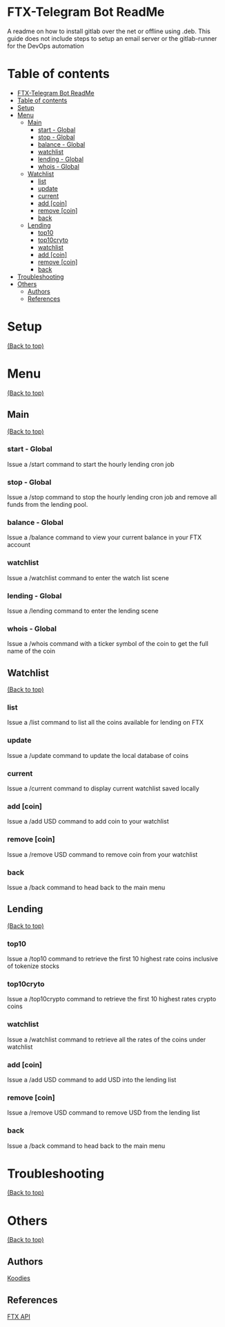 # FTX-Telegram Bot ReadMe
A readme on how to install gitlab over the net or offline using .deb. 
This guide does not include steps to setup an email server or the gitlab-runner for the DevOps automation

# Table of contents
- [FTX-Telegram Bot ReadMe](#ftx-telegram-bot-readme)
- [Table of contents](#table-of-contents)
- [Setup](#setup)
- [Menu](#menu)
  - [Main](#main)
    - [start - Global](#start---global)
    - [stop - Global](#stop---global)
    - [balance - Global](#balance---global)
    - [watchlist](#watchlist)
    - [lending - Global](#lending---global)
    - [whois - Global](#whois---global)
  - [Watchlist](#watchlist-1)
    - [list](#list)
    - [update](#update)
    - [current](#current)
    - [add [coin]](#add-coin)
    - [remove [coin]](#remove-coin)
    - [back](#back)
  - [Lending](#lending)
    - [top10](#top10)
    - [top10cryto](#top10cryto)
    - [watchlist](#watchlist-2)
    - [add [coin]](#add-coin-1)
    - [remove [coin]](#remove-coin-1)
    - [back](#back-1)
- [Troubleshooting](#troubleshooting)
- [Others](#others)
  - [Authors](#authors)
  - [References](#references)

# Setup
[(Back to top)](#table-of-contents)

# Menu
[(Back to top)](#table-of-contents)

## Main
[(Back to top)](#table-of-contents)
### start - Global
Issue a /start command to start the hourly lending cron job

### stop - Global
Issue a /stop command to stop the hourly lending cron job and remove all funds from the lending pool.

### balance - Global
Issue a /balance command to view your current balance in your FTX account

### watchlist
Issue a /watchlist command to enter the watch list scene

### lending - Global
Issue a /lending command to enter the lending scene

### whois - Global
Issue a /whois command with a ticker symbol of the coin to get the full name of the coin

## Watchlist
[(Back to top)](#table-of-contents)
### list
Issue a /list command to list all the coins available for lending on FTX

### update
Issue a /update command to update the local database of coins

### current
Issue a /current command to display current watchlist saved locally

### add [coin]
Issue a /add USD command to add coin to your watchlist

### remove [coin]
Issue a /remove USD command to remove coin from your watchlist

### back
Issue a /back command to head back to the main menu

## Lending
[(Back to top)](#table-of-contents)
### top10
Issue a /top10 command to retrieve the first 10 highest rate coins inclusive of tokenize stocks

### top10cryto
Issue a /top10crypto command to retrieve the first 10 highest rates crypto coins

### watchlist
Issue a /watchlist command to retrieve all the rates of the coins under watchlist

### add [coin]
Issue a /add USD command to add USD into the lending list

### remove [coin]
Issue a /remove USD command to remove USD from the lending list

### back
Issue a /back command to head back to the main menu

# Troubleshooting
[(Back to top)](#table-of-contents)


# Others
[(Back to top)](#table-of-contents)
## Authors
[Koodies](https://github.com/koodies)

## References
[FTX API](https://docs.ftx.com/?python#rest-api)